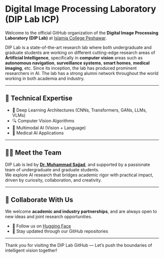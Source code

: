 # Digital Image Processing Laboratory (DIP Lab ICP)

Welcome to the official GitHub organization of the **Digital Image Processing Laboratory (DIP Lab)** at [Islamia College Peshawar](https://icp.edu.pk/).

DIP Lab is a state-of-the-art research lab where both undergraduate and graduate students are working on different cutting-edge research areas of **Artificial Intelligence**, specifically in **computer vision** areas such as **autonomous navigation**, **surveillance systems**, **smart homes**, **medical imaging**, etc. Since its inception, the lab has produced prominent researchers in AI. The lab has a strong alumni network throughout the world working in both academia and industry.

---

## 🔬 Technical Expertise
- 🧠 Deep Learning Architectures (CNNs, Transformers, GANs, LLMs, VLMs)
- 🔍 Computer Vision Algorithms
- 🧾 Multimodal AI (Vision + Language)
- 🏥 Medical AI Applications
---

## 👨‍🔬 Meet the Team

DIP Lab is led by [**Dr. Muhammad Sajjad**](https://scholar.google.com.pk/citations?user=E4-dElIAAAAJ&hl=en), and supported by a passionate team of undergraduate and graduate students.  
We explore AI research that bridges academic rigor with practical impact, driven by curiosity, collaboration, and creativity.

---

## 📢 Collaborate With Us

We welcome **academic and industry partnerships**, and are always open to new ideas and joint research opportunities.

- 🧠 Follow us on [Hugging Face](https://huggingface.co/dip-lab-icp)
- 🐙 Stay updated through our GitHub repositories

---

Thank you for visiting the DIP Lab GitHub — Let’s push the boundaries of intelligent vision together!
